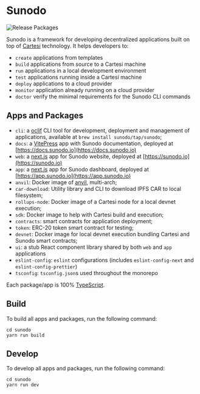 # Sunodo

![Release Packages](https://github.com/sunodo/sunodo/actions/workflows/release.yaml/badge.svg)

Sunodo is a framework for developing decentralized applications built on top of [Cartesi](http://cartesi.io) technology.
It helps developers to:

-   `create` applications from templates
-   `build` applications from source to a Cartesi machine
-   `run` applications in a local development environment
-   `test` applications running inside a Cartesi machine
-   `deploy` applications to a cloud provider
-   `monitor` application already running on a cloud provider
-   `doctor` verify the minimal requirements for the Sunodo CLI commands

## Apps and Packages

-   `cli`: a [oclif](https://oclif.io) CLI tool for development, deployment and management of applications, available at `brew install sunodo/tap/sunodo`;
-   `docs`: a [VitePress](https://vitepress.dev/) app with Sunodo documentation, deployed at [https://docs.sunodo.io](https://docs.sunodo.io)
-   `web`: a [next.js](https://nextjs.org/) app for Sunodo website, deployed at [https://sunodo.io](https://sunodo.io)
-   `app`: a [next.js](https://nextjs.org/) app for Sunodo dashboard, deployed at [https://app.sunodo.io](https://app.sunodo.io)
-   `anvil`: Docker image of [anvil](https://book.getfoundry.sh/reference/anvil/), multi-arch;
-   `car-download`: Utility library and CLI to download IPFS CAR to local filesystem;
-   `rollups-node`: Docker image of a Cartesi node for a local devnet execution;
-   `sdk`: Docker image to help with Cartesi build and execution;
-   `contracts`: smart contracts for application deployment;
-   `token`: ERC-20 token smart contract for testing;
-   `devnet`: Docker image for local devnet execution bundling Cartesi and Sunodo smart contracts;
-   `ui`: a stub React component library shared by both `web` and `app` applications
-   `eslint-config`: `eslint` configurations (includes `eslint-config-next` and `eslint-config-prettier`)
-   `tsconfig`: `tsconfig.json`s used throughout the monorepo

Each package/app is 100% [TypeScript](https://www.typescriptlang.org/).

## Build

To build all apps and packages, run the following command:

```shell
cd sunodo
yarn run build
```

## Develop

To develop all apps and packages, run the following command:

```shell
cd sunodo
yarn run dev
```
